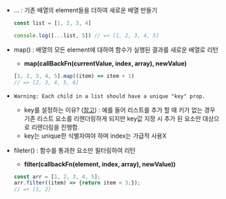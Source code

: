 - ... : 기존 배열의 element들을 더하여 새로운 배열 만들기
    
    ```jsx
    const list = [1, 2, 3, 4]
    
    console.log([...list, 5]) // => [1, 2, 3, 4, 5]
    ```
    
- map() : 배열의 모든 element에 대하여 함수가 실행된 결과를 새로운 배열로 리턴
    - **map(callBackFn(currentValue, index, array), newValue)**
    
    ```jsx
    [1, 2, 3, 4, 5].map((item) => item + 1)
    // => [2, 3, 4, 5, 6]
    ```
    
- `Warning: Each child in a list should have a unique "key" prop.`
    - key를 설정하는 이유? ([참고](https://ko.legacy.reactjs.org/docs/lists-and-keys.html)) : 예를 들어 리스트를 추가 할 때 키가 없는 경우 기존 리스트 요소를 리렌더링하게 되지만 key값 지정 시 추가 된 요소만 대상으로 리렌더링을 진행함.
    - key는 unique한 식별자여야 하며 index는 가급적 사용X
      
- fileter() : 함수를 통과한 요소만 필터링하여 리턴
    - **filter(callbackFn(element, index, array), newValue))**
    
    ```jsx
    const arr = [1, 2, 3, 4, 5];
    arr.filter((item) => {return item < 3;});
    // => [1, 2]
    ```
